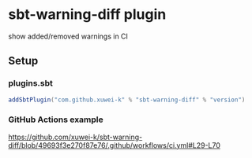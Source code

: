 # sbt-warning-diff plugin

show added/removed warnings in CI

## Setup

### plugins.sbt

```scala
addSbtPlugin("com.github.xuwei-k" % "sbt-warning-diff" % "version")
```

### GitHub Actions example

https://github.com/xuwei-k/sbt-warning-diff/blob/49693f3e270f87e76/.github/workflows/ci.yml#L29-L70
